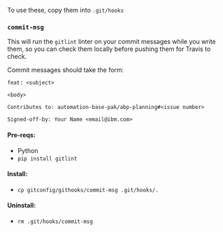 To use these, copy them into `.git/hooks`


### `commit-msg`
This will run the `gitlint` linter on your commit messages while you write them, so you can check them locally before pushing them for Travis to check.

Commit messages should take the form:

```
feat: <subject>

<body>

Contributes to: automation-base-pak/abp-planning#<issue number>

Signed-off-by: Your Name <email@ibm.com>
```

#### Pre-reqs:
- Python
- `pip install gitlint`

#### Install:
- `cp gitconfig/githooks/commit-msg .git/hooks/.`

#### Uninstall:
- `rm .git/hooks/commit-msg`
